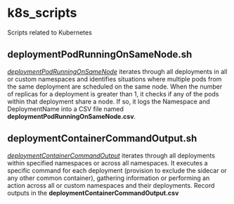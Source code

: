 # k8s_scripts
Scripts related to Kubernetes

## deploymentPodRunningOnSameNode.sh

 *[deploymentPodRunningOnSameNode]* iterates through all deployments in all or custom namespaces and identifies situations where multiple pods from the same deployment are scheduled on the same node. When the number of replicas for a deployment is greater than 1, it checks if any of the pods within that deployment share a node. If so, it logs the Namespace and DeploymentName into a CSV file named **deploymentPodRunningOnSameNode.csv**.

## deploymentContainerCommandOutput.sh

*[deploymentContainerCommandOutput]* iterates through all deployments within specified namespaces or across all namespaces. It executes a specific command for each deployment (provision to exclude the sidecar or any other common container), gathering information or performing an action across all or custom namespaces and their deployments. Record outputs in the **deploymentContainerCommandOutput.csv**

[deploymentPodRunningOnSameNode]: https://github.com/nikhilmaheshwari24/k8s_scripts/blob/master/deploymentPodRunningOnSameNode.sh
[deploymentContainerCommandOutput]: https://github.com/nikhilmaheshwari24/k8s_scripts/blob/master/deploymentContainerCommandOutput.sh